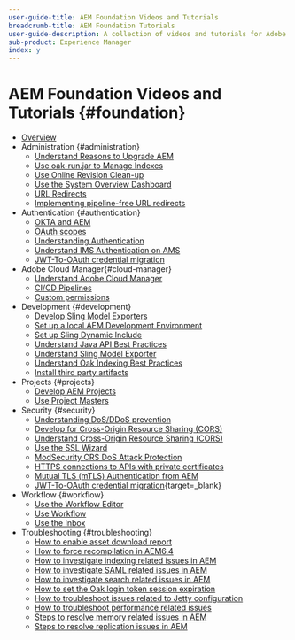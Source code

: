 ```yaml
---
user-guide-title: AEM Foundation Videos and Tutorials
breadcrumb-title: AEM Foundation Tutorials
user-guide-description: A collection of videos and tutorials for Adobe Experience Manager Foundation. 
sub-product: Experience Manager
index: y
---
```


# AEM Foundation Videos and Tutorials {#foundation}

+ [Overview](./overview.md)
+ Administration {#administration}
  + [Understand Reasons to Upgrade AEM](./administration/understand-reasons-to-upgrade.md)
  + [Use oak-run.jar to Manage Indexes](./administration/use-oak-run-jar-to-manage-indexes.md)
  + [Use Online Revision Clean-up](./administration/use-online-revision-clean-up.md)
  + [Use the System Overview Dashboard](./administration/use-the-system-overview-dashboard.md)
  + [URL Redirects](./administration/url-redirection.md)
  + [Implementing pipeline-free URL redirects](./administration/implementing-pipeline-free-url-redirects.md)
+ Authentication {#authentication}
  + [OKTA and AEM](authentication/okta-saml-integration.md)
  + [OAuth scopes](authentication/oauth-code-sample-develop.md)
  + [Understanding Authentication](authentication/authentication-support-article-understand.md)
  + [Understand IMS Authentication on AMS](authentication/adobe-ims-authentication-technical-video-understand.md)
  + [JWT-To-OAuth credential migration](authentication/jwt-to-oauth-migration.md)
+ Adobe Cloud Manager{#cloud-manager}
  + [Understand Adobe Cloud Manager](./cloud-manager/understand-cloud-manager-for-aem.md)
  + [CI/CD Pipelines](./cloud-manager/use-the-cicd-pipeline-in-cloud-manager-for-aem.md)
  + [Custom permissions](./cloud-manager/cloud-permissions.md)
+ Development {#development}
  + [Develop Sling Model Exporters](./development/develop-sling-model-exporter.md)
  + [Set up a local AEM Development Environment](./development/set-up-a-local-aem-development-environment.md)
  + [Set up Sling Dynamic Include](./development/set-up-sling-dynamic-include.md)
  + [Understand Java API Best Practices](./development/understand-java-api-best-practices.md)
  + [Understand Sling Model Exporter](./development/understand-sling-model-exporter.md)
  + [Understand Oak Indexing Best Practices](./development/understand-indexing-best-practices.md)
  + [Install third party artifacts](./development/install-third-party-artifacts.md)
+ Projects {#projects}
  + [Develop AEM Projects](./projects/develop-aem-projects.md)
  + [Use Project Masters](./projects/use-project-masters.md)
+ Security {#security}
  + [Understanding DoS/DDoS prevention](./security/understanding-dos-and-prevention-approaches.md)
  + [Develop for Cross-Origin Resource Sharing (CORS)](./security/develop-for-cross-origin-resource-sharing.md)
  + [Understand Cross-Origin Resource Sharing (CORS)](./security/understand-cross-origin-resource-sharing.md)
  + [Use the SSL Wizard](./security/use-the-ssl-wizard.md)
  + [ModSecurity CRS DoS Attack Protection](./security/modsecurity-crs-dos-attack-protection.md)
  + [HTTPS connections to APIs with private certificates](./security/call-internal-apis-having-private-certificate.md)
  + [Mutual TLS (mTLS) Authentication from AEM](./security/mutual-tls-authentication.md)
  + [JWT-To-OAuth credential migration](https://experienceleague.adobe.com/en/docs/experience-manager-learn/foundation/authentication/jwt-to-oauth-migration){target=_blank}
+ Workflow {#workflow}
  + [Use the Workflow Editor](./workflow/use-the-workflow-editor.md)
  + [Use Workflow](./workflow/use-workflow.md)
  + [Use the Inbox](./workflow/use-the-inbox.md)
+ Troubleshooting {#troubleshooting}
  + [How to enable asset download report](./troubleshooting/how-to-enable-asset-download-report.md)
  + [How to force recompilation in AEM6.4](./troubleshooting/how-to-force-recompilation.md)
  + [How to investigate indexing related issues in AEM](./troubleshooting/how-to-investigate-indexing-related-issues.md)
  + [How to investigate SAML related issues in AEM](./troubleshooting/how-to-investigate-saml-related-issues.md)
  + [How to investigate search related issues in AEM](./troubleshooting/how-to-investigate-search-related-issues.md)
  + [How to set the Oak login token session expiration](./troubleshooting/how-to-set-the-oak-login-token-session-expiration.md)
  + [How to troubleshoot issues related to Jetty configuration](./troubleshooting/how-to-troubleshoot-issues-related-to-jetty-configuration.md)
  + [How to troubleshoot performance related issues](./troubleshooting/how-to-troubleshoot-performance-related-issues.md)
  + [Steps to resolve memory related issues in AEM](./troubleshooting/steps-to-resolve-memory-related-issues.md)
  + [Steps to resolve replication issues in AEM](./troubleshooting/steps-to-resolve-replication-issues.md)
